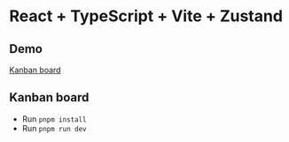 # React + TypeScript + Vite + Zustand

## Demo

[Kanban board](https://celebrated-beignet-8a210e.netlify.app)

## Kanban board

- Run `pnpm install`
- Run `pnpm run dev`
